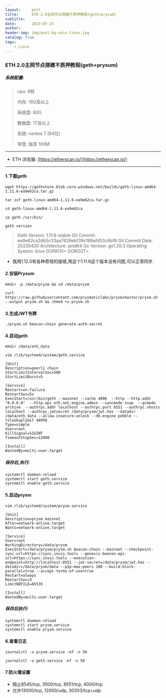 ```yaml
---
layout:     post
title:      ETH 2.0主网节点搭建不质押教程(geth+prysum)
subtitle:   
date:       2023-07-25
author:     
header-img: img/post-bg-unix-linux.jpg
catalog: true
tags:
    - Linux
---
```

### ETH 2.0主网节点搭建不质押教程(geth+prysum)

##### 系统配置:

> cpu: 8核
>
> 内存: 16G及以上
>
> 系统盘: 60G
>
> 数据盘: 1T及以上
>
> 系统: centos 7 (64位)
>
> 带宽: 独享 100M

---

- ETH 浏览器: [https://etherscan.io/](https://etherscan.io/)

---

#### 1.下载geth

```shell
wget https://gethstore.blob.core.windows.net/builds/geth-linux-amd64-1.11.6-ea9e62ca.tar.gz

tar zxf geth-linux-amd64-1.11.6-ea9e62ca.tar.gz

cd geth-linux-amd64-1.11.6-ea9e62ca

cp geth /usr/bin/

geth version
```

>Geth
>Version: 1.11.6-stable
>Git Commit: ea9e62ca3db5c33aa7438ebf39c189afd53c6bf8
>Git Commit Date: 20230420
>Architecture: amd64
>Go Version: go1.20.3
>Operating System: linux
>GOPATH=
>GOROOT=

- 我用1.12.0有各种奇怪的报错,用这个1.11.6这个版本没有问题,可以正常同步.

#### 2.安装Prysum

```shell
mkdir -p /data/prysm && cd /data/prysm

curl https://raw.githubusercontent.com/prysmaticlabs/prysm/master/prysm.sh --output prysm.sh && chmod +x prysm.sh
```

#### 3.生成JWT令牌

```shell
./prysm.sh beacon-chain generate-auth-secret
```

#### 4.启动geth

```shell
mkdir /data/eth_data
```

```shell
vim /lib/systemd/system/geth.service
```

```shell
[Unit]
Description=goerli chain
StartLimitIntervalSec=500
StartLimitBurst=5

[Service]
Restart=on-failure
RestartSec=5s
ExecStart=/usr/bin/geth --mainnet --cache 4096  --http --http.addr "0.0.0.0"  --http.api eth,net,engine,admin --syncmode snap  --gcmode archive  --authrpc.addr localhost --authrpc.port 8551 --authrpc.vhosts localhost --authrpc.jwtsecret /data/prysm/jwt.hex --datadir /data/eth_data --allow-insecure-unlock --db.engine pebble --txlookuplimit 48958
Type=simple
User=root
KillSignal=SIGINT
TimeoutStopSec=12000

[Install]
WantedBy=multi-user.target
```

##### 保存后,执行:

```
systemctl daemon-reload
systemctl start geth.service
systemctl enable geth.service
```

#### 5.启动prysm

```shell
vim /lib/systemd/system/prysm.service
```

```shell
[Unit]
Description=prysm mainnet
After=network-online.target
Wants=network-online.target

[Service]
User=root
WorkingDirectory=/data/prysm
ExecStart=/data/prysm/prysm.sh beacon-chain --mainnet --checkpoint-sync-url=https://sync.invis.tools --genesis-beacon-api-url=https://sync.invis.tools --execution-endpoint=http://localhost:8551 --jwt-secret=/data/prysm/jwt.hex --datadir=/data/prysm/data --p2p-max-peers 100 --build-block-parallel=true --accept-terms-of-use=true
Restart=always
RestartSec=3
LimitNOFILE=65535

[Install]
WantedBy=multi-user.target
```

##### 保存后执行:

```shell
systemctl daemon-reload
systemctl start prysm.service
systemctl enable prysm.service
```

#### 6.查看日志

```
journalctl -u prysm.service -ef -n 50

journalctl -u geth.service -ef -n 50
```

#### 7.防火墙设置

- 阻止8545/tcp, 3500/tcp, 8551/tcp, 4000/tcp
- 允许13000/tcp, 12000/udp, 30303/tcp+udp